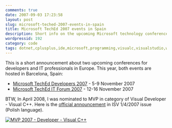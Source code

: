 ```yaml
---
comments: true
date: 2007-09-03 17:23:58
layout: post
slug: microsoft-teched-2007-events-in-spain
title: Microsoft TechEd 2007 events in Spain
description: Short info on the upcoming Microsoft technology conference in Spain
wordpressid: 192
category: code
tags: dotnet,cplusplus,ide,microsoft,programming,visualc,visualstudio,windows
---
```


This is a short announcement about two upcoming conferences for developers and IT professionals in Europe. 
This year, both events are hosted in Barcelona, Spain:

* [Microsoft TechEd Developers 2007](http://www.mseventseurope.com/teched/07/developers/Pages/Default.aspx) - 5-9 November 2007
* [Microsoft TechEd IT Forum 2007](http://www.mseventseurope.com/teched/07/itforum/Pages/Default.aspx) - 12-16 November 2007

BTW, In April 2008, I was nominated to MVP in category of Visual Developer - Visual C++. 
Here is the [official announcement](http://www.microsoft.com/poland/partner/newsletter/2ISV/2007_04.aspx) 
in ISV 1/4/2007 issue (Polish language).

[![MVP 2007 - Developer - Visual C++](/images/logos/mvp-logo.jpg)](https://mvp.support.microsoft.com/profile/Mateusz.Loskot)

